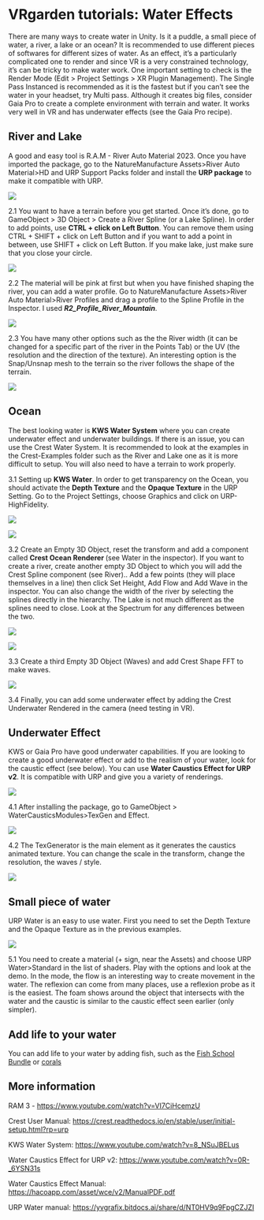# VRgarden tutorials: Water Effects

There are many ways to create water in Unity. Is it a puddle, a small piece of water, a river, a lake or an ocean? It is recommended to use different pieces of softwares for different sizes of water. As an effect, it’s a particularly complicated one to render and since VR is a very constrained technology, it’s can be tricky to make water work. One important setting to check is the Render Mode (Edit &gt; Project Settings &gt; XR Plugin Management). The Single Pass Instanced is recommended as it is the fastest but if you can’t see the water in your headset, try Multi pass. Although it creates big files, consider Gaia Pro to create a complete environment with terrain and water. It works very well in VR and has underwater effects (see the Gaia Pro recipe).

## River and Lake

A good and easy tool is R.A.M - River Auto Material 2023. Once you have imported the package, go to the NatureManufacture Assets&gt;River Auto Material&gt;HD and URP Support Packs folder<b> </b>and install the <b>URP package</b> to make it compatible with URP.

<p align="left"><img src="images/water01.jpg"/></p>

2.1 You want to have a terrain before you get started. Once it’s done, go to GameObject &gt; 3D Object &gt; Create a River Spline (or a Lake Spline). In order to add points, use <b>CTRL + click on Left Button</b>. You can remove them using CTRL + SHIFT + click on Left Button and if you want to add a point in between, use SHIFT + click on Left Button. If you make lake, just make sure that you close your circle.

<p align="left"><img src="images/water02.jpg"/></p>

2.2 The material will be pink at first but when you have finished shaping the river, you can add a water profile. Go to NatureManufacture Assets&gt;River Auto Material&gt;River Profiles and drag a profile to the Spline Profile in the Inspector. I used <b><i>R2_Profile_River_Mountain</i></b>.

<p align="left"><img src="images/water03.jpg"/></p>

2.3 You have many other options such as the the River width (it can be changed for a specific part of the river in the Points Tab) or the UV (the resolution and the direction of the texture). An interesting option is the Snap/Unsnap mesh to the terrain so the river follows the shape of the terrain.

<p align="left"><img src="images/water04.jpg"/></p>

## Ocean
The best looking water is <b>KWS Water System</b> where you can create underwater effect and underwater buildings. If there is an issue, you can use the Crest Water System. It is recommended to look at the examples in the Crest-Examples folder such as the River and Lake one as it is more difficult to setup. You will also need to have a terrain to work properly.

3.1 Setting up <b>KWS Water</b>. In order to get transparency on the Ocean, you should activate the <b>Depth Texture</b> and the <b>Opaque Texture</b> in the URP Setting. Go to the Project Settings, choose Graphics and click on URP-HighFidelity. 

<p align="left"><img src="images/water05.jpg"/></p>
<p align="left"><img src="images/water06.jpg"/></p>

3.2 Create an Empty 3D Object, reset the transform and add a component called <b>Crest Ocean Renderer </b>(see Water in the inspector). If you want to create a river, create another empty 3D Object to which you will add the Crest Spline component (see River).. Add a few points (they will place themselves in a line) then click Set Height, Add Flow and Add Wave in the inspector. You can also change the width of the river by selecting the splines directly in the hierarchy. The Lake is not much different as the splines need to close. Look at the Spectrum for any differences between the two.

<p align="left"><img src="images/water07.jpg"/></p>
<p align="left"><img src="images/water08.jpg"/></p>

3.3 Create a third Empty 3D Object (Waves) and add Crest Shape FFT to make waves.

<p align="left"><img src="images/water09.jpg"/></p>

3.4 Finally, you can add some underwater effect by adding the Crest Underwater Rendered in the camera (need testing in VR).

## Underwater Effect

KWS or Gaia Pro have good underwater capabilities. If you are looking to create a good underwater effect or add to the realism of your water, look for the caustic effect (see below). You can use <b>Water Caustics Effect for URP v2</b>. It is compatible with URP and give you a variety of renderings.

<p align="left"><img src="images/water10.jpg"/></p>

4.1 After installing the package, go to GameObject &gt; WaterCausticsModules&gt;TexGen and Effect.

<p align="left"><img src="images/water11.jpg"/></p>

4.2 The TexGenerator is the main element as it generates the caustics animated texture. You can change the scale in the transform, change the resolution, the waves / style.

<p align="left"><img src="images/water12.jpg"/></p>

## Small piece of water

URP Water is an easy to use water. First you need to set the Depth Texture and the Opaque Texture as in the previous examples.

<p align="left"><img src="images/water13.jpg"/></p>

5.1 You need to create a material (+ sign, near the Assets) and choose URP Water&gt;Standard in the list of shaders. Play with the options and look at the demo. In the mode, the flow is an interesting way to create movement in the water. The reflexion can come from many places, use a reflexion probe as it is the easiest. The foam shows around the object that intersects with the water and the caustic is similar to the caustic effect seen earlier (only simpler).

## Add life to your water
You can add life to your water by adding fish, such as the [Fish School Bundle](https://assetstore.unity.com/account/assets) or [corals](https://assetstore.unity.com/packages/3d/vegetation/plants/corals-153595)

## More information
<p class="p4"><span class="s2">RAM 3 - <a href="https://www.youtube.com/watch?v=VI7CiHcemzU"><span class="s3">https://www.youtube.com/watch?v=VI7CiHcemzU</span></a></span></p>
<p class="p4"><span class="s2">Crest User Manual: <a href="https://crest.readthedocs.io/en/stable/user/initial-setup.html?rp=urp"><span class="s3">https://crest.readthedocs.io/en/stable/user/initial-setup.html?rp=urp</span></a></span></p>
<p class="p4"><span class="s2">KWS Water System: <a href="https://www.youtube.com/watch?v=8_NSuJBELus"><span class="s3">https://www.youtube.com/watch?v=8_NSuJBELus</span></a></span></p>
<p class="p4"><span class="s2">Water Caustics Effect for URP v2: <a href="https://www.youtube.com/watch?v=0R-_6YSN31s"><span class="s3">https://www.youtube.com/watch?v=0R-_6YSN31s</span></a></span></p>
<p class="p4"><span class="s2">Water Caustics Effect Manual: <a href="https://hacoapp.com/asset/wce/v2/ManualPDF.pdf"><span class="s3">https://hacoapp.com/asset/wce/v2/ManualPDF.pdf</span></a></span></p>
<p class="p4"><span class="s2">URP Water manual: <a href="https://yvgrafix.bitdocs.ai/share/d/NT0HV9q9FpgCZJZI"><span class="s3">https://yvgrafix.bitdocs.ai/share/d/NT0HV9q9FpgCZJZI</span></a></span></p>

